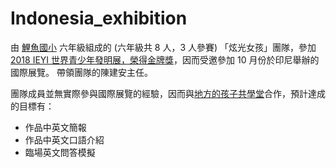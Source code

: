 # Indonesia_exhibition

由 [鯉魚國小](https://www.facebook.com/liyu.edu/) 六年級組成的 (六年級共 8 人，3 人參賽) 「炫光女孩」團隊，參加 [2018 IEYI 世界青少年發明展，榮得金牌獎](https://www.facebook.com/permalink.php?story_fbid=2034982499918242&id=100002195342436&__xts__[0]=68.ARDz1B_cjVgLNJfvMIlzEuwBJqckHIZZUpvsmuTqV-SwXcyk6r6eynJ59Oku2S77aMOEFHU2HhWyehOlFqmD9b6J5-XWk41UhmPNfcuQUcQXuRc3QNz65YFR1QMJ0kaQs6aBfq-hLPH0H8Kn3RDpaR9_pWtXd86S99qBPE1mZ5NCocEIYiXin3m4jTQkXu2wyfGDel1HsgWJ6NCN-uAl6b3ytBkqEC2nIWwqr9jLX_mnLZoge7rHlSPWyThiHpPlKXIQ3PNw0SDTtFYFumaoc8SPA81EJo0FPN5PMy_OU2PKXPXaR5uOOsLh08WqP9JgNhvpykdSjPU9fHkR38SwAJLxE_tz&__tn__=H-R)，因而受邀參加 10 月份於印尼舉辦的國際展覽。
帶領團隊的陳建安主任。

團隊成員並無實際參與國際展覽的經驗，因而與[地方的孩子共學堂](https://www.facebook.com/kidspring2018/)合作，預計達成的目標有：

- 作品中英文簡報
- 作品中英文口語介紹
- 臨場英文問答模擬

